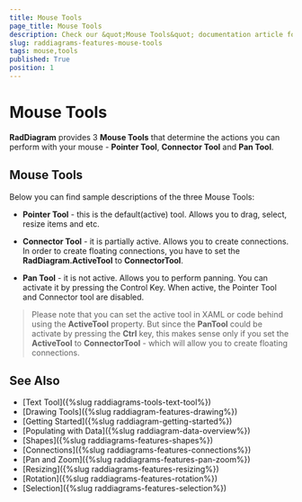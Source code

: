 ```yaml
---
title: Mouse Tools
page_title: Mouse Tools
description: Check our &quot;Mouse Tools&quot; documentation article for the RadDiagram WPF control.
slug: raddiagrams-features-mouse-tools
tags: mouse,tools
published: True
position: 1
---
```


# Mouse Tools

__RadDiagram__ provides 3 __Mouse Tools__ that determine the actions you can perform with your mouse - __Pointer Tool__, __Connector Tool__ and __Pan Tool__.	  

## Mouse Tools

Below you can find sample descriptions of the three Mouse Tools:

* __Pointer Tool__ - this is the default(active) tool. Allows you to drag, select, resize items and etc.			

* __Connector Tool__ - it is partially active. Allows you to create connections. In order to create floating connections, you have to set the __RadDiagram.ActiveTool__ to __ConnectorTool__.			

* __Pan Tool__ - it is not active. Allows you to perform panning. You can activate it by pressing the Control Key. When active, the Pointer Tool and Connector tool are disabled.			

>Please note that you can set the active tool in XAML or code behind using the __ActiveTool__ property. But since the __PanTool__ could be activate by pressing the __Ctrl__ key, this makes sense only if you set the __ActiveTool__ to __ConnectorTool__ - which will allow you to create floating connections.		  

## See Also
 * [Text Tool]({%slug raddiagrams-tools-text-tool%})
 * [Drawing Tools]({%slug raddiagram-features-drawing%})
 * [Getting Started]({%slug raddiagram-getting-started%})
 * [Populating with Data]({%slug raddiagram-data-overview%})
 * [Shapes]({%slug raddiagrams-features-shapes%})
 * [Connections]({%slug raddiagrams-features-connections%})
 * [Pan and Zoom]({%slug raddiagrams-features-pan-zoom%})
 * [Resizing]({%slug raddiagrams-features-resizing%})
 * [Rotation]({%slug raddiagrams-features-rotation%})
 * [Selection]({%slug raddiagrams-features-selection%})
